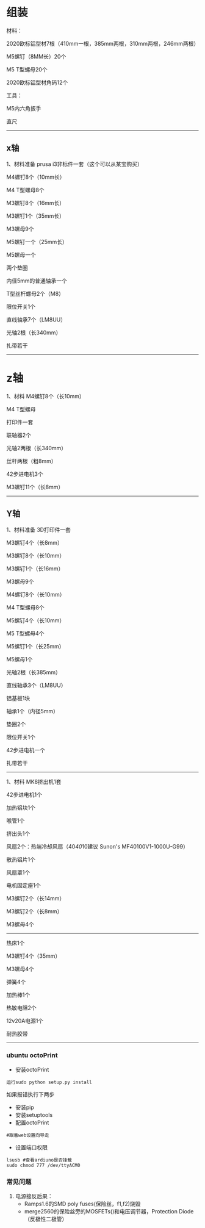 # 组装

材料：

2020欧标铝型材7根（410mm一根，385mm两根，310mm两根，246mm两根）

M5螺钉（8MM长）20个

M5 T型螺母20个

2020欧标铝型材角码12个

工具：

M5内六角扳手

直尺

---
## x轴
1、材料准备
prusa i3非标件一套（这个可以从某宝购买）

M4螺钉8个（10mm长）

M4 T型螺母8个

M3螺钉8个（16mm长）

M3螺钉1个（35mm长）

M3螺母9个

M5螺钉一个（25mm长）

M5螺母一个

两个垫圈

内径5mm的普通轴承一个

T型丝杆螺母2个（M8）

限位开关1个

直线轴承7个（LM8UU）

光轴2根（长340mm）

扎带若干

---
# z轴
1、材料
M4螺钉8个（长10mm）

M4 T型螺母

打印件一套

联轴器2个

光轴2两根（长340mm）

丝杆两根（粗8mm）

42步进电机3个

M3螺钉11个（长8mm）

---
## Y轴
1、材料准备
3D打印件一套

M3螺钉4个（长8mm）

M3螺钉8个（长10mm）

M3螺钉1个（长16mm）

M3螺母9个

M4螺钉8个（长10mm）

M4 T型螺母8个

M5螺钉4个（长10mm）

M5 T型螺母4个

M5螺钉1个（长25mm）

M5螺母1个

光轴2根（长385mm）

直线轴承3个（LM8UU）

铝基板1块

轴承1个（内径5mm）

垫圈2个

限位开关1个

42步进电机一个

扎带若干

---

1、材料
MK8挤出机1套

42步进电机1个

加热铝块1个

喉管1个

挤出头1个

风扇2个：热端冷却风扇（40*40*10建议 Sunon's MF40100V1-1000U-G99）



散热铝片1个

风扇罩1个

电机固定座1个

M3螺钉2个（长14mm）

M3螺钉2个（长8mm）

M3螺母4个

---

热床1个

M3螺钉4个（35mm）

M3螺母4个

弹簧4个

加热棒1个

热敏电阻2个

12v20A电源1个

耐热胶带

-----

### ubuntu octoPrint
- 安装octoPrint
```
运行sudo python setup.py install
```
如果报错执行下两步
- 安装pip
- 安装setuptools
- 配置octoPrint
```
#跟着web设置向导走
```
- 设置端口权限
```
lsusb #查看ardiuno是否挂载
sudo chmod 777 /dev/ttyACM0
```

### 常见问题
1. 电源接反后果：
   - Ramps1.6的SMD poly fuses(保险丝，f1,f2)烧毁
   - merge2560的保险丝旁的MOSFETs()和电压调节器，Protection Diode（反极性二极管）